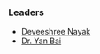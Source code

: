 ### Leaders
* [Deveeshree Nayak](mailto:deveeshree.nayak@owasp.org)
* [Dr. Yan Bai](mailto:yan.bai@owasp.org)
